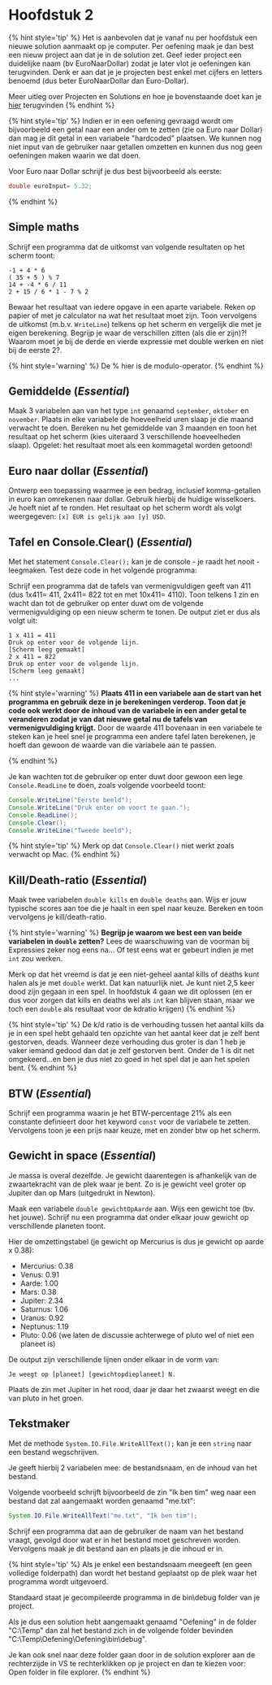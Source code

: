 # Hoofdstuk 2

{% hint style='tip' %}
Het is aanbevolen dat je vanaf nu per hoofdstuk een nieuwe solution aanmaakt op je computer. Per oefening maak je dan best een nieuw project aan dat je in de solution zet. Geef ieder project een duidelijke naam (bv EuroNaarDollar) zodat je later vlot je oefeningen kan terugvinden. Denk er aan dat je je projecten best enkel met cijfers en letters benoemd (dus beter EuroNaarDollar dan Euro-Dollar).

Meer uitleg over Projecten en Solutions en hoe je bovenstaande doet kan je [hier](https://ap.cloud.panopto.eu/Panopto/Pages/Viewer.aspx?id=a7eb4973-e87e-49a4-862e-ac47009783d6) terugvinden
{% endhint %}




{% hint style='tip' %}
Indien er in een oefening gevraagd wordt om bijvoorbeeld een getal naar een ander om te zetten (zie oa Euro naar Dollar) dan mag je dit getal in een variabele "hardcoded" plaatsen. We kunnen nog niet input van de gebruiker naar getallen omzetten en kunnen dus nog geen oefeningen maken waarin we dat doen.

Voor Euro naar Dollar schrijf je dus best bijvoorbeeld als eerste:
```java
double euroInput= 5.32;
```
{% endhint %}



## Simple maths
Schrijf een programma dat de uitkomst van volgende resultaten op het scherm toont:


```text
-1 + 4 * 6
( 35 + 5 ) % 7
14 + -4 * 6 / 11
2 + 15 / 6 * 1 - 7 % 2
```

Bewaar het resultaat van iedere opgave in een aparte variabele. Reken op papier of met je calculator na wat het resultaat moet zijn. Toon vervolgens de uitkomst (m.b.v. ``WriteLine``) telkens op het scherm en vergelijk die met je eigen berekening. Begrijp je waar de verschillen zitten (als die er zijn)?! Waarom moet je bij de derde en vierde expressie met double werken en niet bij de eerste 2?.

{% hint style='warning' %}
De % hier is de modulo-operator.
{% endhint %}


## Gemiddelde (*Essential*)

Maak 3 variabelen aan van het type ``int`` genaamd ``september``, ``oktober`` en ``november``. Plaats in elke variabele de hoeveelheid uren slaap je die maand verwacht te doen. Bereken nu het gemiddelde van 3 maanden en toon het resultaat op het scherm (kies uiteraard 3 verschillende hoeveelheden slaap). Opgelet: het resultaat moet als een kommagetal worden getoond!

## Euro naar dollar (*Essential*)

Ontwerp een toepassing waarmee je een bedrag, inclusief komma-getallen  in euro kan omrekenen naar dollar. Gebruik hierbij de huidige wisselkoers. Je hoeft niet af te ronden. Het resultaat op het scherm wordt als volgt weergegeven: ``[x] EUR is gelijk aan [y] USD``.

## Tafel en Console.Clear() (*Essential*)

Met het statement ``Console.Clear();`` kan je de console - je raadt het nooit - leegmaken. Test deze code in het volgende programma:

Schrijf een programma dat de tafels van vermenigvuldigen geeft van 411 (dus 1x411= 411, 2x411= 822 tot en met 10x411= 4110). Toon telkens 1 zin en wacht dan tot de gebruiker op enter duwt om de volgende vermenigvuldiging op een nieuw scherm te tonen. De output ziet er dus als volgt uit:


```text
1 x 411 = 411
Druk op enter voor de volgende lijn.
[Scherm leeg gemaakt]
2 x 411 = 822
Druk op enter voor de volgende lijn.
[Scherm leeg gemaakt]
...
```


{% hint style='warning' %}
**Plaats 411 in een variabele aan de start van het programma en gebruik deze in je berekeningen verderop. Toon dat je code ook werkt door de inhoud van de variabele in een ander getal te veranderen zodat je van dat nieuwe getal nu de tafels van vermenigvuldiging krijgt.** Door de waarde 411 bovenaan in een variabele te steken kan je heel snel je programma een andere tafel laten berekenen, je hoeft dan gewoon de waarde van die variabele aan te passen.

{% endhint %}


Je kan wachten tot de gebruiker op enter duwt door gewoon een lege ``Console.ReadLine`` te doen, zoals volgende voorbeeld toont:

```java
Console.WriteLine("Eerste beeld");
Console.WriteLine("Druk enter om voort te gaan.");
Console.ReadLine();
Console.Clear();
Console.WriteLine("Tweede beeld");
```

{% hint style='tip' %}
Merk op dat ``Console.Clear()`` niet werkt zoals verwacht op Mac. 
{% endhint %}

## Kill/Death-ratio (*Essential*)

Maak twee variabelen ``double kills`` en ``double deaths`` aan. Wijs er jouw typische scores aan toe die je haalt in een spel naar keuze. Bereken en toon vervolgens je kill/death-ratio.


{% hint style='warning' %}
**Begrijp je waarom we best een van beide variabelen in ``double`` zetten?** Lees de waarschuwing van de voorman bij Expressies zeker nog eens na... Of test eens wat er gebeurt indien je met ``int`` zou werken.

Merk op dat het vreemd is dat je een niet-geheel aantal kills of deaths kunt halen als je met ``double`` werkt. Dat kan natuurlijk niet. Je kunt niet 2,5 keer dood zijn gegaan in een spel. In hoofdstuk 4 gaan we dit oplossen (en er dus voor zorgen dat kills en deaths wel als ``int`` kan blijven staan, maar we toch een ``double`` als resultaat voor de kdratio krijgen)
{% endhint %}



{% hint style='tip' %}
De k/d ratio is de verhouding tussen het aantal kills da je in een spel hebt gehaald ten opzichte van het aantal keer dat je zelf bent gestorven, deads. Wanneer deze verhouding dus groter is dan 1 heb je vaker iemand gedood dan dat je zelf gestorven bent. Onder de 1 is dit net omgekeerd...en ben je dus niet zo goed in het spel dat je aan het spelen bent.
{% endhint %}

## BTW (*Essential*)
Schrijf een programma waarin je het BTW-percentage 21% als een constante definieert door het keyword ``const`` voor de variabele te zetten. Vervolgens toon je een prijs naar keuze, met en zonder btw op het scherm. 


 
## Gewicht in space (*Essential*)

Je massa is overal dezelfde. Je gewicht daarentegen is afhankelijk van de zwaartekracht van de plek waar je bent. Zo is je gewicht veel groter op Jupiter dan op Mars (uitgedrukt in Newton).

Maak een variabele ``double gewichtOpAarde`` aan. Wijs een gewicht toe (bv. het jouwe). Schrijf nu een programma dat onder elkaar jouw gewicht op verschillende planeten toont.

Hier de omzettingstabel (je gewicht op Mercurius is dus je gewicht op aarde x 0.38):

* Mercurius: 0.38
* Venus: 0.91
* Aarde: 1.00
* Mars: 0.38
* Jupiter: 2.34
* Saturnus: 1.06
* Uranus: 0.92
* Neptunus: 1.19
* Pluto: 0.06  (we laten de discussie achterwege of pluto wel of niet een planeet is)

De output zijn verschillende lijnen onder elkaar in de vorm van:

``Je weegt op [planeet] [gewichtopdieplaneet] N.``

Plaats de zin met Jupiter in het rood, daar je daar het zwaarst weegt en die van pluto in het groen.



## Tekstmaker

Met de methode ``System.IO.File.WriteAllText();`` kan je een ``string`` naar een bestand wegschrijven.

Je geeft hierbij 2 variabelen mee: de bestandsnaam, en de inhoud van het bestand.

Volgende voorbeeld schrijft bijvoorbeeld de zin "Ik ben tim" weg naar een bestand dat zal aangemaakt worden genaamd "me.txt":

```java
System.IO.File.WriteAllText("me.txt", "Ik ben tim");
```

Schrijf een programma dat aan de gebruiker de naam van het bestand vraagt, gevolgd door wat er in het bestand moet geschreven worden. Vervolgens maak je dit bestand aan en plaats je die inhoud er in.

{% hint style='tip' %}
Als je enkel een bestandsnaam meegeeft (en geen volledige folderpath) dan wordt het bestand geplaatst op de plek waar het programma wordt uitgevoerd.

Standaard staat je gecompileerde programma in de bin\debug folder van je project.

Als je dus een solution hebt aangemaakt genaamd "Oefening" in de folder "C:\Temp" dan zal het bestand zich in de volgende folder bevinden "C:\Temp\Oefening\Oefening\bin\debug".

Je kan ook snel naar deze folder gaan door in de solution explorer aan de rechterzijde in VS te rechterklikken op je project en dan te kiezen voor: Open folder in file explorer.
{% endhint %}
